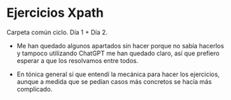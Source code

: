 # Ejercicios Xpath

Carpeta común ciclo. Día 1 + Día 2. 
* Me han quedado algunos apartados sin hacer porque no sabía hacerlos y tampoco utilizando ChatGPT me han quedado claro, así que prefiero esperar a que los resolvamos entre todos.

* En tónica general sí que entendí la mecánica para hacer los ejercicios, aunque a medida que se pedían casos más concretos se hacía más complicado.
  

